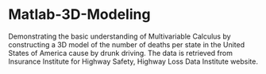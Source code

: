 # Matlab-3D-Modeling
Demonstrating the basic understanding of Multivariable Calculus by constructing a 3D model of the number of deaths 
per state in the United States of America cause by drunk driving. The data is retrieved from Insurance Institute for Highway Safety,
Highway Loss Data Institute website. 
